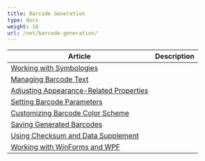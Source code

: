 ```yaml
---
title: Barcode Generation
type: docs
weight: 10
url: /net/barcode-generation/
---
```

  
|Article|Description|
|----------------|--------------|
|[Working with Symbologies](/barcode/net/working-with-symbologies/)| |
|[Managing Barcode Text](/barcode/net/managing-barcode-text/)| |
|[Adjusting Appearance-Related Properties](/barcode/net/adjusting-appearance-related-properties/)| |
|[Setting Barcode Parameters](/barcode/net/setting-barcode-parameters/)| |
|[Customizing Barcode Color Scheme](/barcode/net/customizing-barcode-color-scheme/)| |
|[Saving Generated Barcodes](/barcode/net/saving-generated-barcodes/)| |
|[Using Checksum and Data Supplement](/barcode/net/using-checksum-and-data-supplement/)| |
|[Working with WinForms and WPF](/barcode/net/working-woth-winforms-and-wpf/)| |